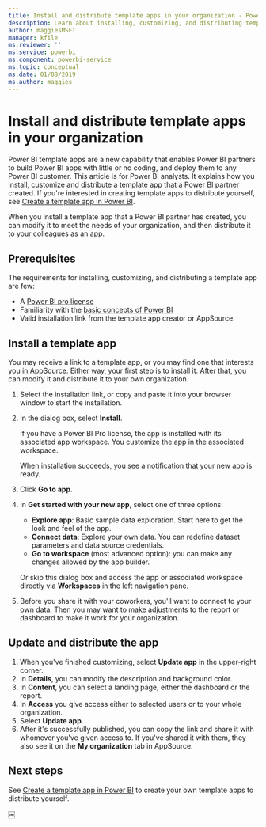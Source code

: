 ```yaml
---
title: Install and distribute template apps in your organization - Power BI
description: Learn about installing, customizing, and distributing template apps in your organization in Power BI.
author: maggiesMSFT
manager: kfile
ms.reviewer: ''
ms.service: powerbi
ms.component: powerbi-service
ms.topic: conceptual
ms.date: 01/08/2019
ms.author: maggies
---
```


# Install and distribute template apps in your organization 

Power BI template apps are a new capability that enables Power BI partners to build Power BI apps with little or no coding, and deploy them to any Power BI customer. This article is for Power BI analysts. It explains how you install, customize and distribute a template app that a Power BI partner created. If you're interested in creating template apps to distribute yourself, see [Create a template app in Power BI](service-template-apps-create.md).

When you install a template app that a Power BI partner has created, you can modify it to meet the needs of your organization, and then distribute it to your colleagues as an app.  

## Prerequisites  

The requirements for installing, customizing, and distributing a template app are few:  

- A [Power BI pro license](service-self-service-signup-for-power-bi.md)
- Familiarity with the [basic concepts of Power BI ](service-basic-concepts.md)
- Valid installation link from the template app creator or AppSource.  

## Install a template app

You may receive a link to a template app, or you may find one that interests you in AppSource. Either way, your first step is to install it. After that, you can modify it and distribute it to your own organization.

1. Select the installation link, or copy and paste it into your browser window to start the installation.  

2. In the dialog box, select **Install**.

    If you have a Power BI Pro license, the app is installed with its associated app workspace. You customize the app in the associated workspace.

    When installation succeeds, you see a notification that your new app is ready. 

3. Click **Go to app**.
4. In **Get started with your new app**, select one of three options:

    - **Explore app**: Basic sample data exploration. Start here to get the look and feel of the app. 
    - **Connect data**: Explore your own data. You can redefine dataset parameters and data source credentials.
    - **Go to workspace** (most advanced option): you can make any changes allowed by the app builder.

    Or skip this dialog box and access the app or associated workspace directly via **Workspaces** in the left navigation pane.   
 
5. Before you share it with your coworkers, you'll want to connect to your own data. Then you may want to make adjustments to the report or dashboard to make it work for your organization. 

## Update and distribute the app

1. When you've finished customizing, select **Update app** in the upper-right corner.  
2. In **Details**, you can modify the description and background color.
3. In **Content**, you can select a landing page, either the dashboard or the report.
4. In **Access** you give access either to selected users or to your whole organization.  
5. Select **Update app**. 
6. After it's successfully published, you can copy the link and share it with whomever you've given access to. If you've shared it with them, they also see it on the **My organization** tab in AppSource.

## Next steps 

See [Create a template app in Power BI](service-template-apps-create.md) to create your own template apps to distribute yourself.





￼ 

 

